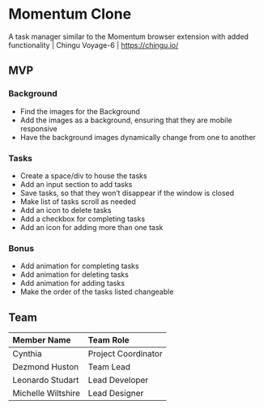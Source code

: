 # Momentum Clone

A task manager similar to the Momentum browser extension with added functionality | Chingu Voyage-6 | https://chingu.io/


## MVP

### Background
* Find the images for the Background
* Add the images as a background, ensuring that they are mobile responsive
* Have the background images dynamically change from one to another

### Tasks
* Create a space/div to house the tasks
* Add an input section to add tasks
* Save tasks, so that they won’t disappear if the window is closed
* Make list of tasks scroll as needed
* Add an icon to delete tasks
* Add a checkbox for completing tasks
* Add an icon for adding more than one task

### Bonus
* Add animation for completing tasks
* Add animation for deleting tasks
* Add animation for adding tasks
* Make the order of the tasks listed changeable


## Team

| Member Name            | Team Role           |
| :---                   | :---                |
| Cynthia                | Project Coordinator |
| Dezmond Huston         | Team Lead           |
| Leonardo Studart       | Lead Developer      |
| Michelle Wiltshire     | Lead Designer       |
